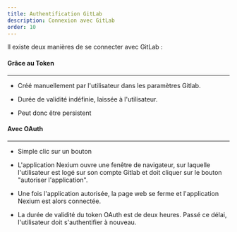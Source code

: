 ```yaml
---
title: Authentification GitLab
description: Connexion avec GitLab
order: 10
---
```

Il existe deux manières de se connecter avec GitLab :

#### Grâce au Token
---
- Créé manuellement par l'utilisateur dans les paramètres Gitlab.

- Durée de validité indéfinie, laissée à l'utilisateur.

- Peut donc être persistent

#### Avec OAuth
---
- Simple clic sur un bouton

- L'application Nexium ouvre une fenêtre de navigateur, sur laquelle l'utilisateur est logé sur son compte Gitlab et doit cliquer sur le bouton "autoriser l'application". 

- Une fois l'application autorisée, la page web se ferme et l'application Nexium est alors connectée.

- La durée de validité du token OAuth est de deux heures. Passé ce délai, l'utilisateur doit s'authentifier à nouveau.